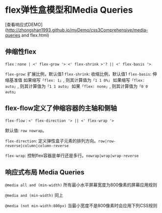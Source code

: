 # flex弹性盒模型和Media Queries #

[查看响应式DEMO](http://zhongshan1993.github.io/myDemo/css3Comprehensive/media-queries and flex.html)
## 伸缩性flex ##

```
flex：none | <' flex-grow '> <' flex-shrink >'? || <' flex-basis '> 
```

`flex-grow`: 扩展比例，默认值1
`flex-shrink`: 收缩比例，默认值1
`flex-basis`: 伸缩基准值
如果缩写`「flex: 1」`, 则其计算值为`「1 1 0%」`
如果缩写`「flex: auto」`, 则其计算值为`「1 1 auto」`
如果`「flex: none」`, 则其计算值为`「0 0 auto」`


## flex-flow定义了伸缩容器的主轴和侧轴  ##

```
flex-flow：<' flex-direction '> || <' flex-wrap '>
```

默认值: `row nowrap`。

`flex-direction`: 定义弹性盒子元素的排列方向。`row|row-reverse|column|column-reverse`

`flex-wrap`: 控制flex容器是单行还是多行。`nowrap|wrap|wrap-reverse`

## 响应式布局 Media Queries ##

`@media all and (min-width)`   所有最小水平屏幕宽度为800像素的屏幕应用规则

`@media and (min-width)`   同上

`@media (not min-width:800px)`   当最小宽度不是800像素时会应用下列CSS规则

